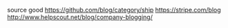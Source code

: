 
source good
  https://github.com/blog/category/ship
  https://stripe.com/blog
  http://www.helpscout.net/blog/company-blogging/
